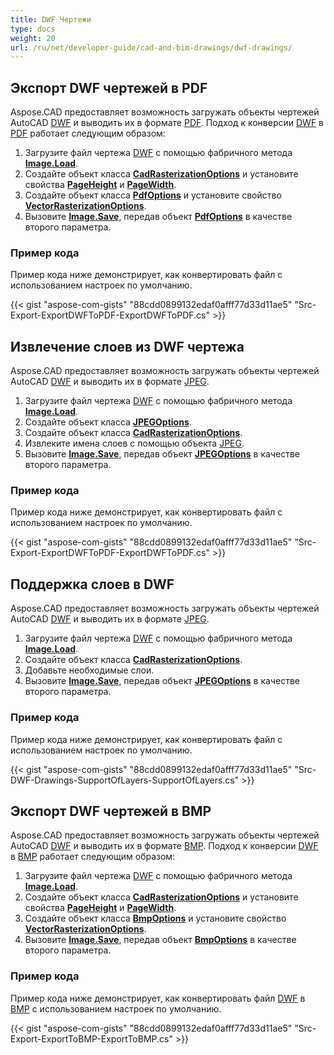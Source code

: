 ```yaml
---
title: DWF Чертежи
type: docs
weight: 20
url: /ru/net/developer-guide/cad-and-bim-drawings/dwf-drawings/
---
```


## **Экспорт DWF чертежей в PDF**

Aspose.CAD предоставляет возможность загружать объекты чертежей AutoCAD [DWF](https://docs.fileformat.com/cad/dwf/) и выводить их в формате [PDF](https://docs.fileformat.com/pdf/). Подход к конверсии [DWF](https://docs.fileformat.com/cad/dwf/) в [PDF](https://docs.fileformat.com/pdf/) работает следующим образом:

1. Загрузите файл чертежа [DWF](https://docs.fileformat.com/cad/dwf/) с помощью фабричного метода [**Image.Load**](https://reference.aspose.com/cad/net/aspose.cad.image/load/methods/2).
1. Создайте объект класса [**CadRasterizationOptions**](https://reference.aspose.com/cad/net/aspose.cad.imageoptions/cadrasterizationoptions) и установите свойства [**PageHeight**](https://reference.aspose.com/cad/net/aspose.cad.imageoptions/vectorrasterizationoptions/properties/pageheight) и [**PageWidth**](https://reference.aspose.com/cad/net/aspose.cad.imageoptions/vectorrasterizationoptions/properties/pagewidth).
1. Создайте объект класса [**PdfOptions**](https://reference.aspose.com/cad/net/aspose.cad.imageoptions/pdfoptions) и установите свойство [**VectorRasterizationOptions**](https://reference.aspose.com/cad/net/aspose.cad.imageoptions/vectorrasterizationoptions).
1. Вызовите [**Image.Save**](https://reference.aspose.com/cad/net/aspose.cad/image/methods/save/index), передав объект [**PdfOptions**](https://reference.aspose.com/cad/net/aspose.cad.imageoptions/pdfoptions) в качестве второго параметра.

### Пример кода

Пример кода ниже демонстрирует, как конвертировать файл с использованием настроек по умолчанию.

{{< gist "aspose-com-gists" "88cdd0899132edaf0afff77d33d11ae5" "Src-Export-ExportDWFToPDF-ExportDWFToPDF.cs" >}}

## **Извлечение слоев из DWF чертежа**

Aspose.CAD предоставляет возможность загружать объекты чертежей AutoCAD [DWF](https://docs.fileformat.com/cad/dwf/) и выводить их в формате [JPEG](https://docs.fileformat.com/image/jpeg/).

1. Загрузите файл чертежа [DWF](https://docs.fileformat.com/cad/dwf/) с помощью фабричного метода [**Image.Load**](https://reference.aspose.com/cad/net/aspose.cad.image/load/methods/2).
1. Создайте объект класса [**JPEGOptions**](https://reference.aspose.com/cad/net/aspose.cad.imageoptions/jpegoptions).
1. Создайте объект класса [**CadRasterizationOptions**](https://reference.aspose.com/cad/net/aspose.cad.imageoptions/cadrasterizationoptions).
1. Извлеките имена слоев с помощью объекта [JPEG](https://docs.fileformat.com/image/jpeg/).
1. Вызовите [**Image.Save**](https://reference.aspose.com/cad/net/aspose.cad/image/methods/save/index), передав объект [**JPEGOptions**](https://reference.aspose.com/cad/net/aspose.cad.imageoptions/jpegoptions) в качестве второго параметра.

### Пример кода

Пример кода ниже демонстрирует, как конвертировать файл с использованием настроек по умолчанию.

{{< gist "aspose-com-gists" "88cdd0899132edaf0afff77d33d11ae5" "Src-Export-ExportDWFToPDF-ExportDWFToPDF.cs" >}}

## **Поддержка слоев в DWF**

Aspose.CAD предоставляет возможность загружать объекты чертежей AutoCAD [DWF](https://docs.fileformat.com/cad/dwf/) и выводить их в формате [JPEG](https://docs.fileformat.com/image/jpeg/).

1. Загрузите файл чертежа [DWF](https://docs.fileformat.com/cad/dwf/) с помощью фабричного метода [**Image.Load**](https://reference.aspose.com/cad/net/aspose.cad.image/load/methods/2).
1. Создайте объект класса [**CadRasterizationOptions**](https://reference.aspose.com/cad/net/aspose.cad.imageoptions/cadrasterizationoptions).
1. Добавьте необходимые слои.
1. Вызовите [**Image.Save**](https://reference.aspose.com/cad/net/aspose.cad/image/methods/save/index), передав объект [**JPEGOptions**](https://reference.aspose.com/cad/net/aspose.cad.imageoptions/jpegoptions) в качестве второго параметра.

### Пример кода

Пример кода ниже демонстрирует, как конвертировать файл с использованием настроек по умолчанию.

{{< gist "aspose-com-gists" "88cdd0899132edaf0afff77d33d11ae5" "Src-DWF-Drawings-SupportOfLayers-SupportOfLayers.cs" >}}

## **Экспорт DWF чертежей в BMP**

Aspose.CAD предоставляет возможность загружать объекты чертежей AutoCAD [DWF](https://docs.fileformat.com/cad/dwf/) и выводить их в формате [BMP](https://docs.fileformat.com/image/bmp/). Подход к конверсии [DWF](https://docs.fileformat.com/cad/dwf/) в [BMP](https://docs.fileformat.com/image/bmp/) работает следующим образом:

1. Загрузите файл чертежа [DWF](https://docs.fileformat.com/cad/dwf/) с помощью фабричного метода [**Image.Load**](https://reference.aspose.com/cad/net/aspose.cad.image/load/methods/2).
1. Создайте объект класса [**CadRasterizationOptions**](https://reference.aspose.com/cad/net/aspose.cad.imageoptions/cadrasterizationoptions) и установите свойства [**PageHeight**](https://reference.aspose.com/cad/net/aspose.cad.imageoptions/vectorrasterizationoptions/properties/pageheight) и [**PageWidth**](https://reference.aspose.com/cad/net/aspose.cad.imageoptions/vectorrasterizationoptions/properties/pagewidth).
1. Создайте объект класса [**BmpOptions**](https://reference.aspose.com/cad/net/aspose.cad.imageoptions/bmpoptions) и установите свойство [**VectorRasterizationOptions**](https://reference.aspose.com/cad/net/aspose.cad.imageoptions/vectorrasterizationoptions).
1. Вызовите [**Image.Save**](https://reference.aspose.com/cad/net/aspose.cad/image/methods/save/index), передав объект [**BmpOptions**](https://reference.aspose.com/cad/net/aspose.cad.imageoptions/bmpoptions) в качестве второго параметра.

### Пример кода

Пример кода ниже демонстрирует, как конвертировать файл [DWF](https://docs.fileformat.com/cad/dwf/) в [BMP](https://docs.fileformat.com/image/bmp/) с использованием настроек по умолчанию.

{{< gist "aspose-com-gists" "88cdd0899132edaf0afff77d33d11ae5" "Src-Export-ExportToBMP-ExportToBMP.cs" >}}

